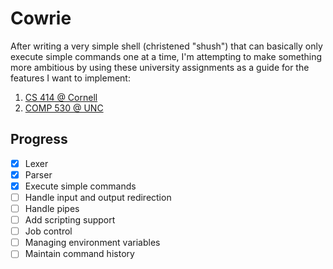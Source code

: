 # Cowrie

After writing a very simple shell (christened "shush") that can basically only
execute simple commands one at a time, I'm attempting to make something
more ambitious by using these university assignments as a guide for the
features I want to implement:

1. [CS 414 @ Cornell](https://www.cs.cornell.edu/courses/cs414/2004su/homework/shell/shell.html)
2. [COMP 530 @ UNC](https://www.cs.unc.edu/~porter/courses/comp530/f23/lab1.html)

## Progress
- [x] Lexer
- [x] Parser
- [x] Execute simple commands
- [ ] Handle input and output redirection
- [ ] Handle pipes
- [ ] Add scripting support
- [ ] Job control
- [ ] Managing environment variables
- [ ] Maintain command history
